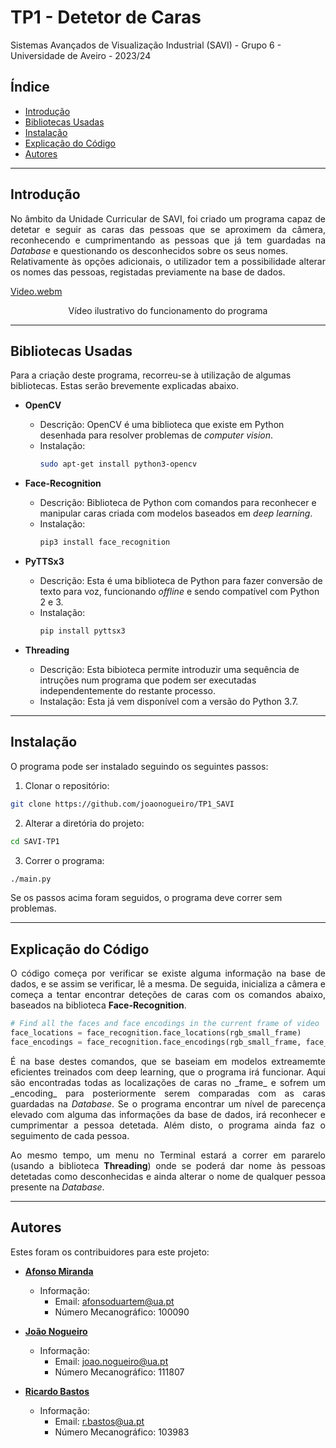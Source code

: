 # TP1 - Detetor de Caras
Sistemas Avançados de Visualização Industrial (SAVI) - Grupo 6 - Universidade de Aveiro - 2023/24

## Índice

- [Introdução](#introduction)
- [Bibliotecas Usadas](#libraries-used)
- [Instalação](#installation)
- [Explicação do Código](#code-explanation)
- [Autores](#authors)

---
## Introdução

<p align="justify"> No âmbito da Unidade Curricular de SAVI, foi criado um programa capaz de detetar e seguir as caras das pessoas que se aproximem da câmera, reconhecendo e cumprimentando as pessoas que já tem guardadas na <i>Database</i> e questionando os desconhecidos sobre os seus nomes. <br> Relativamente às opções adicionais, o utilizador tem a possibilidade alterar os nomes das pessoas, registadas previamente na base de dados. </p>

[Video.webm](https://github.com/joaonogueiro/TP1_SAVI/assets/114345550/8f64f7c6-c3a3-4698-b44e-39805258fb01)

<p align="center">
Vídeo ilustrativo do funcionamento do programa 
</p>


---
## Bibliotecas Usadas

Para a criação deste programa, recorreu-se à utilização de algumas bibliotecas. Estas serão brevemente explicadas abaixo.

- **OpenCV**
  - Descrição: OpenCV é uma biblioteca que existe em Python desenhada para resolver problemas de _computer vision_. 
  - Instalação:
    ```bash
    sudo apt-get install python3-opencv
    ```

- **Face-Recognition**
  - Descrição: Biblioteca de Python com comandos para reconhecer e manipular caras criada com modelos baseados em _deep learning_. 
  - Instalação:
    ```bash
    pip3 install face_recognition
    ```

- **PyTTSx3**
  - Descrição: Esta é uma biblioteca de Python para fazer conversão de texto para voz, funcionando _offline_ e sendo compatível com Python 2 e 3.
  - Instalação:
    ```bash
    pip install pyttsx3
    ```

- **Threading**
  - Descrição: Esta bibioteca permite introduzir uma sequência de intruções num programa que podem ser executadas independentemente do restante processo.
  - Instalação: Esta já vem disponível com a versão do Python 3.7.


---
## Instalação

O programa pode ser instalado seguindo os seguintes passos:

1. Clonar o repositório:
```bash
git clone https://github.com/joaonogueiro/TP1_SAVI
```
2. Alterar a diretória do projeto:
```bash
cd SAVI-TP1
```
3. Correr o programa:
```bash
./main.py
```

Se os passos acima foram seguidos, o programa deve correr sem problemas.


---
## Explicação do Código 

<p align="justify"> O código começa por verificar se existe alguma informação na base de dados, e se assim se verificar, lê a mesma. De seguida, inicializa a câmera e começa a tentar encontrar deteções de caras com os comandos abaixo, baseados na biblioteca <b>Face-Recognition</b>.</p>

```python
# Find all the faces and face encodings in the current frame of video
face_locations = face_recognition.face_locations(rgb_small_frame)
face_encodings = face_recognition.face_encodings(rgb_small_frame, face_locations)
```
<p align="justify">É na base destes comandos, que se baseiam em modelos extreamemte eficientes treinados com deep learning, que o programa irá funcionar. Aqui são encontradas todas as localizações de caras no _frame_ e sofrem um _encoding_ para posteriormente serem comparadas com as caras guardadas na <i>Database</i>. Se o programa encontrar um nível de parecença elevado com alguma das informações da base de dados, irá reconhecer e cumprimentar a pessoa detetada. Além disto, o programa ainda faz o seguimento de cada pessoa.</p>
<p align="justify">Ao mesmo tempo, um menu no Terminal estará a correr em pararelo (usando a biblioteca <b>Threading</b>) onde se poderá dar nome às pessoas detetadas como desconhecidas e ainda alterar o nome de qualquer pessoa presente na <i>Database</i>.</p>

---
## Autores

Estes foram os contribuidores para este projeto:

- **[Afonso Miranda](https://github.com/afonsosmiranda)**
  - Informação:
    - Email: afonsoduartem@ua.pt
    - Número Mecanográfico: 100090

- **[João Nogueiro](https://github.com/joaonogueiro)**
  - Informação:
    - Email: joao.nogueiro@ua.pt
    - Número Mecanográfico: 111807

- **[Ricardo Bastos](https://github.com/RBastos36)**
  - Informação:
    - Email: r.bastos@ua.pt
    - Número Mecanográfico: 103983

